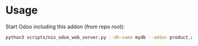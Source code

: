# Usage

Start Odoo including this addon (from repo root):

```bash
python3 scripts/nix_odoo_web_server.py --db-name mydb --addon product_analytic
```
